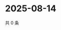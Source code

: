# 2025-08-14

共 0 条

<!-- BEGIN ZHIHUVIDEO -->
<!-- 最后更新时间 Thu Aug 14 2025 13:13:51 GMT+0800 (China Standard Time) -->

<!-- END ZHIHUVIDEO -->
